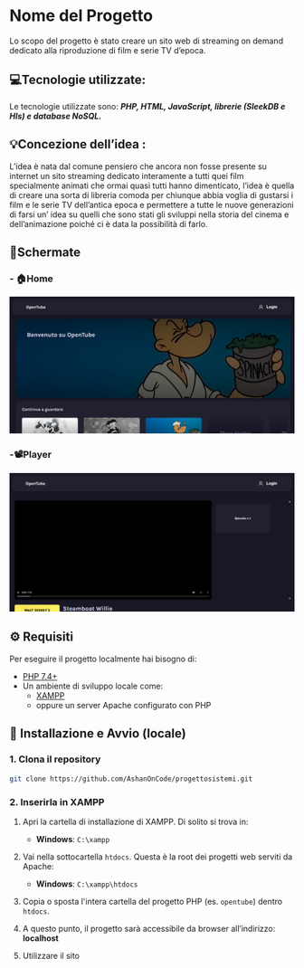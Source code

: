 # Nome del Progetto

Lo scopo del progetto è stato creare un sito web di streaming on demand dedicato
alla riproduzione di film e serie TV d’epoca.

## 💻Tecnologie utilizzate:

Le tecnologie utilizzate sono: ***PHP, HTML, JavaScript, librerie (SleekDB e Hls) e
database NoSQL.***

## 💡Concezione dell’idea :
L’idea è nata dal comune pensiero che ancora non fosse presente su internet un
sito streaming dedicato interamente a tutti quei film specialmente animati che ormai
quasi tutti hanno dimenticato, l’idea è quella di creare una sorta di libreria comoda
per chiunque abbia voglia di gustarsi i film e le serie TV dell’antica epoca e
permettere a tutte le nuove generazioni di farsi un’ idea su quelli che sono stati gli
sviluppi nella storia del cinema e dell’animazione poiché ci è data la possibilità di
farlo.


## 📸Schermate

### - 🏠Home
![alt](/res/screenshots/home.png)

### -📽️Player
![alt](/res/screenshots/player.png)


## ⚙️ Requisiti

Per eseguire il progetto localmente hai bisogno di:

- [PHP 7.4+](https://www.php.net/downloads.php)
- Un ambiente di sviluppo locale come:
  - [XAMPP](https://www.apachefriends.org/index.html)
  - oppure un server Apache configurato con PHP

## 🧰 Installazione e Avvio (locale)

### 1. Clona il repository

```bash
git clone https://github.com/AshanOnCode/progettosistemi.git
```
### 2. Inserirla in XAMPP

1. Apri la cartella di installazione di XAMPP. Di solito si trova in:

   - **Windows**: `C:\xampp`

2. Vai nella sottocartella `htdocs`. Questa è la root dei progetti web serviti da Apache:

   - **Windows**: `C:\xampp\htdocs`

3. Copia o sposta l'intera cartella del progetto PHP (es. `opentube`) dentro `htdocs`.

4. A questo punto, il progetto sarà accessibile da browser all’indirizzo:
**localhost**

5. Utilizzare il sito